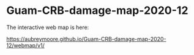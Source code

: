 # Guam-CRB-damage-map-2020-12

The interactive web map is here:

https://aubreymoore.github.io/Guam-CRB-damage-map-2020-12/webmap/v1/

